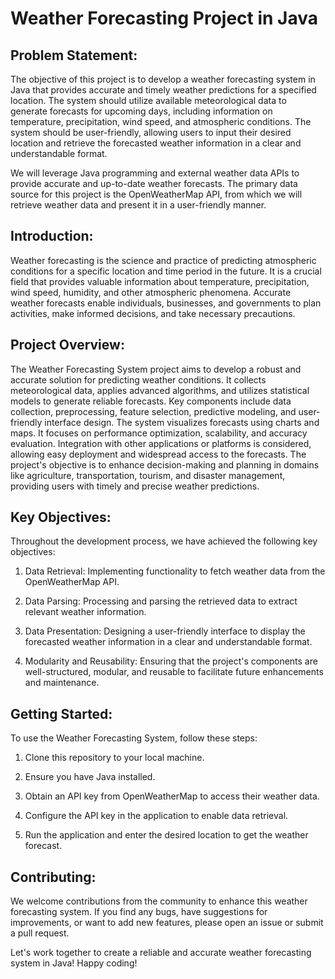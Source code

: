 # Weather Forecasting Project in Java

## Problem Statement:

The objective of this project is to develop a weather forecasting system in Java that provides accurate and timely weather predictions for a specified location. The system should utilize available meteorological data to generate forecasts for upcoming days, including information on temperature, precipitation, wind speed, and atmospheric conditions. The system should be user-friendly, allowing users to input their desired location and retrieve the forecasted weather information in a clear and understandable format.

We will leverage Java programming and external weather data APIs to provide accurate and up-to-date weather forecasts. The primary data source for this project is the OpenWeatherMap API, from which we will retrieve weather data and present it in a user-friendly manner.

## Introduction:

Weather forecasting is the science and practice of predicting atmospheric conditions for a specific location and time period in the future. It is a crucial field that provides valuable information about temperature, precipitation, wind speed, humidity, and other atmospheric phenomena. Accurate weather forecasts enable individuals, businesses, and governments to plan activities, make informed decisions, and take necessary precautions.

## Project Overview:

The Weather Forecasting System project aims to develop a robust and accurate solution for predicting weather conditions. It collects meteorological data, applies advanced algorithms, and utilizes statistical models to generate reliable forecasts. Key components include data collection, preprocessing, feature selection, predictive modeling, and user-friendly interface design. The system visualizes forecasts using charts and maps. It focuses on performance optimization, scalability, and accuracy evaluation. Integration with other applications or platforms is considered, allowing easy deployment and widespread access to the forecasts. The project's objective is to enhance decision-making and planning in domains like agriculture, transportation, tourism, and disaster management, providing users with timely and precise weather predictions.

## Key Objectives:

Throughout the development process, we have achieved the following key objectives:

1) Data Retrieval: Implementing functionality to fetch weather data from the OpenWeatherMap API.

2) Data Parsing: Processing and parsing the retrieved data to extract relevant weather information.

3) Data Presentation: Designing a user-friendly interface to display the forecasted weather information in a clear and understandable format.

4) Modularity and Reusability: Ensuring that the project's components are well-structured, modular, and reusable to facilitate future enhancements and maintenance.

## Getting Started:

To use the Weather Forecasting System, follow these steps:

1) Clone this repository to your local machine.

2) Ensure you have Java installed.

3) Obtain an API key from OpenWeatherMap to access their weather data.

4) Configure the API key in the application to enable data retrieval.

5) Run the application and enter the desired location to get the weather forecast.

## Contributing:

We welcome contributions from the community to enhance this weather forecasting system. If you find any bugs, have suggestions for improvements, or want to add new features, please open an issue or submit a pull request.

Let's work together to create a reliable and accurate weather forecasting system in Java! Happy coding!
